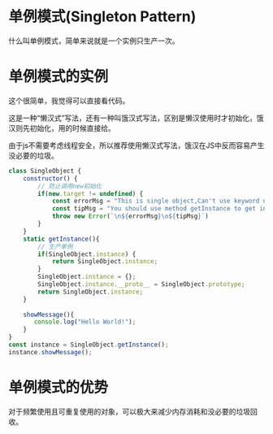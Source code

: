 # 单例模式(Singleton Pattern)
什么叫单例模式，简单来说就是一个实例只生产一次。

# 单例模式的实例
这个很简单，我觉得可以直接看代码。

这是一种“懒汉式”写法，还有一种叫饿汉式写法，区别是懒汉使用时才初始化，饿汉则先初始化，用的时候直接给。

由于js不需要考虑线程安全，所以推荐使用懒汉式写法，饿汉在JS中反而容易产生没必要的垃圾。
```js
class SingleObject {
    constructor() {
        // 防止调用new初始化
        if(new.target != undefined) {
            const errorMsg = "This is single object,Can't use keyword new!";
            const tipMsg = "You should use method getInstance to get instance。";
            throw new Error(`\n${errorMsg}\n${tipMsg}`)
        }
    }
    static getInstance(){
        // 生产单例
        if(SingleObject.instance) {
            return SingleObject.instance;
        }
        SingleObject.instance = {};
        SingleObject.instance.__proto__ = SingleObject.prototype;
        return SingleObject.instance;
    }
 
    showMessage(){
       console.log("Hello World!");
    }
}
const instance = SingleObject.getInstance();
instance.showMessage();
```
# 单例模式的优势
对于频繁使用且可重复使用的对象，可以极大来减少内存消耗和没必要的垃圾回收。
